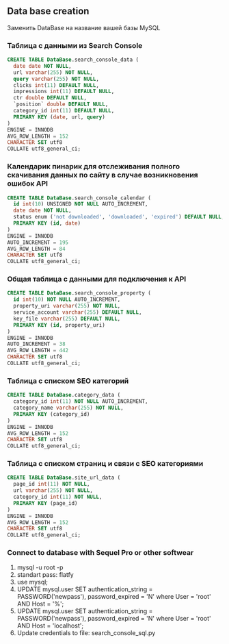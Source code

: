 ## Data base creation
Заменить DataBase на название вашей базы MySQL 
### Таблица с данными из Search Console

```sql
CREATE TABLE DataBase.search_console_data (
  date date NOT NULL,
  url varchar(255) NOT NULL,
  query varchar(255) NOT NULL,
  clicks int(11) DEFAULT NULL,
  impressions int(11) DEFAULT NULL,
  ctr double DEFAULT NULL,
  `position` double DEFAULT NULL,
  category_id int(11) DEFAULT NULL,
  PRIMARY KEY (date, url, query)
)
ENGINE = INNODB
AVG_ROW_LENGTH = 152
CHARACTER SET utf8
COLLATE utf8_general_ci;
```

### Календарик пинарик для отслеживания полного скачивания данных по сайту в случае возникновения ошибок API

```sql
CREATE TABLE DataBase.search_console_calendar (
  id int(10) UNSIGNED NOT NULL AUTO_INCREMENT,
  date date NOT NULL,
  status enum ('not downloaded', 'downloaded', 'expired') DEFAULT NULL,
  PRIMARY KEY (id, date)
)
ENGINE = INNODB
AUTO_INCREMENT = 195
AVG_ROW_LENGTH = 84
CHARACTER SET utf8
COLLATE utf8_general_ci;
```

### Общая таблица с данными для подключения к API

```sql
CREATE TABLE DataBase.search_console_property (
  id int(10) NOT NULL AUTO_INCREMENT,
  property_uri varchar(255) NOT NULL,
  service_account varchar(255) DEFAULT NULL,
  key_file varchar(255) DEFAULT NULL,
  PRIMARY KEY (id, property_uri)
)
ENGINE = INNODB
AUTO_INCREMENT = 38
AVG_ROW_LENGTH = 442
CHARACTER SET utf8
COLLATE utf8_general_ci;
```

### Таблица с списком SEO категорий

```sql
CREATE TABLE DataBase.category_data (
  category_id int(11) NOT NULL AUTO_INCREMENT,
  category_name varchar(255) NOT NULL,
  PRIMARY KEY (category_id)
)
ENGINE = INNODB
AVG_ROW_LENGTH = 152
CHARACTER SET utf8
COLLATE utf8_general_ci;
```

### Таблица с списком страниц и связи с SEO категориями

```sql
CREATE TABLE DataBase.site_url_data (
  page_id int(11) NOT NULL,
  url varchar(255) NOT NULL,
  category_id int(11) NOT NULL,
  PRIMARY KEY (page_id)
)
ENGINE = INNODB
AVG_ROW_LENGTH = 152
CHARACTER SET utf8
COLLATE utf8_general_ci;
```

### Connect to database with Sequel Pro or other softwear
1) mysql -u root -p
2) standart pass: flatfy
3) use mysql;
4) UPDATE mysql.user SET authentication_string = PASSWORD('newpass'), password_expired = 'N' where User = 'root' AND Host = '%';
5) UPDATE mysql.user SET authentication_string = PASSWORD('newpass'), password_expired = 'N' where User = 'root' AND Host = 'localhost';
6) Update credentials to file: search_console_sql.py
